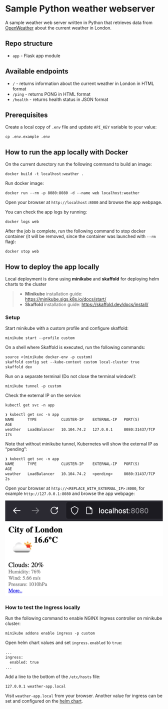 # Sample Python weather webserver

A sample weather web server written in Python that retrieves data from [OpenWeather](https://openweathermap.org/current) about the current weather in London.

## Repo structure
- `app` - Flask app module

## Available endpoints
- `/` - returns information about the current weather in London in HTML format
- `/ping` - returns PONG in HTML format
- `/health` - returns health status in JSON format

## Prerequisites
Create a local copy of `.env` file and update `API_KEY` variable to your value:
```
cp .env.example .env
```

## How to run the app locally with Docker
On the current durectory run the following command to build an image:
```
docker build -t localhost:weather .
```
Run docker image:
```
docker run --rm -p 8080:8080 -d --name web localhost:weather
```
Open your browser at `http://localhost:8080` and browse the app webpage.

You can check the app logs by running:
```
docker logs web
```
After the job is complete, run the following command to stop docker container (it will be removed, since the container was launched with `--rm` flag):
```
docker stop web
```

## How to deploy the app locally

Local deployment is done using **minikube** and **skaffold** for deploying helm charts to the cluster

> - **Minikube** installation guide: https://minikube.sigs.k8s.io/docs/start/
> - **Skaffold** installation guide: https://skaffold.dev/docs/install/

### Setup
Start minikube with a custom profile and configure skaffold:
```
minikube start --profile custom
```
On a shell where Skaffold is executed, run the following commands:
```
source <(minikube docker-env -p custom)
skaffold config set --kube-context custom local-cluster true
skaffold dev
```
Run on a separate terminal (Do not close the terminal window!):
```
minikube tunnel -p custom
```
Check the external IP on the service:
```
kubectl get svc -n app
```
```
❯ kubectl get svc -n app
NAME      TYPE           CLUSTER-IP    EXTERNAL-IP   PORT(S)          AGE
weather   LoadBalancer   10.104.74.2   127.0.0.1     8080:31437/TCP   17s
```
Note that without minikube tunnel, Kubernetes will show the external IP as “pending”:
```
❯ kubectl get svc -n app
NAME      TYPE           CLUSTER-IP    EXTERNAL-IP   PORT(S)          AGE
weather   LoadBalancer   10.104.74.2   <pending>     8080:31437/TCP   2s
```
Open your browser at `http://<REPLACE_WITH_EXTERNAL_IP>:8080`, for example `http://127.0.0.1:8080` and browse the app webpage:

![alt text](docs/weather.png)

### How to test the Ingress locally
Run the following command to enable NGINX Ingress controller on minikube cluster:
```
minikube addons enable ingress -p custom
```
Open helm chart values and set `ingress.enabled` to `true`:
```
...
ingress:
  enabled: true
...
```

Add a line to the bottom of the `/etc/hosts` file:
```
127.0.0.1 weather-app.local
```

Visit `weather-app.local` from your browser. Another value for ingress can be set and configured on the [helm chart](../helm/weather/values.yaml).
